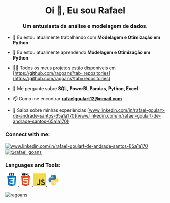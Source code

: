 <h1 align="center">Oi 👋, Eu sou Rafael</h1>
<h3 align="center">Um entusiasta da análise e modelagem de dados.</h3>

- 🔭 Eu estou atualmente trabalhando com **Modelagem e Otimização em Python**

- 🌱 Eu estou atualmente aprendendo **Modelagem e Otimização em Python**

- 👨‍💻 Todos os meus projetos estão disponíveis em [https://github.com/ragoans?tab=repositories](https://github.com/ragoans?tab=repositories)

- 💬 Me pergunte sobre **SQL, PowerBI, Pandas, Python, Excel**

- 📫 Como me encontrar **rafaelgoulart12@gmail.com**

- 📄 Saiba sobre minhas experiências [www.linkedin.com/in/rafael-goulart-de-andrade-santos-65a1a170](www.linkedin.com/in/rafael-goulart-de-andrade-santos-65a1a170)

<h3 align="left">Connect with me:</h3>
<p align="left">
<a href="https://linkedin.com/in/www.linkedin.com/in/rafael-goulart-de-andrade-santos-65a1a170" target="blank"><img align="center" src="https://raw.githubusercontent.com/rahuldkjain/github-profile-readme-generator/master/src/images/icons/Social/linked-in-alt.svg" alt="www.linkedin.com/in/rafael-goulart-de-andrade-santos-65a1a170" height="30" width="40" /></a>
<a href="https://instagram.com/@rafael_goans" target="blank"><img align="center" src="https://raw.githubusercontent.com/rahuldkjain/github-profile-readme-generator/master/src/images/icons/Social/instagram.svg" alt="@rafael_goans" height="30" width="40" /></a>
</p>

<h3 align="left">Languages and Tools:</h3>
<p align="left"> <a href="https://www.w3schools.com/css/" target="_blank" rel="noreferrer"> <img src="https://raw.githubusercontent.com/devicons/devicon/master/icons/css3/css3-original-wordmark.svg" alt="css3" width="40" height="40"/> </a> <a href="https://www.w3.org/html/" target="_blank" rel="noreferrer"> <img src="https://raw.githubusercontent.com/devicons/devicon/master/icons/html5/html5-original-wordmark.svg" alt="html5" width="40" height="40"/> </a> <a href="https://developer.mozilla.org/en-US/docs/Web/JavaScript" target="_blank" rel="noreferrer"> <img src="https://raw.githubusercontent.com/devicons/devicon/master/icons/javascript/javascript-original.svg" alt="javascript" width="40" height="40"/> </a> <a href="https://www.python.org" target="_blank" rel="noreferrer"> <img src="https://raw.githubusercontent.com/devicons/devicon/master/icons/python/python-original.svg" alt="python" width="40" height="40"/> </a> </p>

<p><img align="center" src="https://github-readme-stats.vercel.app/api/top-langs?username=ragoans&show_icons=true&locale=en&layout=compact" alt="ragoans" /></p>

